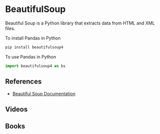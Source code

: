 # BeautifulSoup

Beautiful Soup is a Python library that extracts data from HTML and XML files.

To install Pandas in Python

```python
pip install beautifulsoup4
```

To use Pandas in Python

```python
import beautifulsoup4 as bs
```

## References

- [Beautiful Soup Documentation](https://www.crummy.com/software/BeautifulSoup/bs4/doc/)

## Videos

## Books
